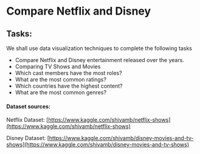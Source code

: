 # Compare Netflix and Disney

## Tasks:

We shall use data visualization techniques to complete the following tasks
- Compare Netflix and Disney entertainment released over the years.
- Comparing TV Shows and Movies
- Which cast members have the most roles?
- What are the most common ratings?
- Which countries have the highest content?
- What are the most common genres?

#### Dataset sources:

Netflix Dataset: [https://www.kaggle.com/shivamb/netflix-shows](https://www.kaggle.com/shivamb/netflix-shows)

Disney Dataset: [https://www.kaggle.com/shivamb/disney-movies-and-tv-shows](https://www.kaggle.com/shivamb/disney-movies-and-tv-shows)
